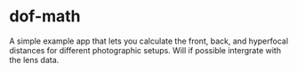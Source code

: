 # dof-math
A simple example app that lets you calculate the front, back, and hyperfocal distances for different photographic setups. Will if possible intergrate with the lens data.
